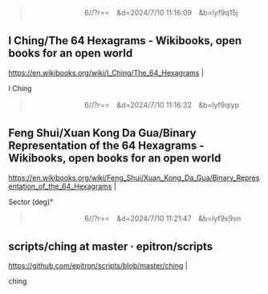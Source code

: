 
>　　　　　　　　6//?r=⭐　&d=2024/7/10 11:16:09　&b=lyf9q15j
## I Ching/The 64 Hexagrams - Wikibooks, open books for an open world
https://en.wikibooks.org/wiki/I_Ching/The_64_Hexagrams
|

I Ching

>　　　　　　　　6//?r=⭐　&d=2024/7/10 11:16:32　&b=lyf9qiyp
## Feng Shui/Xuan Kong Da Gua/Binary Representation of the 64 Hexagrams - Wikibooks, open books for an open world
https://en.wikibooks.org/wiki/Feng_Shui/Xuan_Kong_Da_Gua/Binary_Representation_of_the_64_Hexagrams
|

Sector (deg)°

>　　　　　　　　6//?r=⭐　&d=2024/7/10 11:21:47　&b=lyf9x9vn
## scripts/ching at master · epitron/scripts
https://github.com/epitron/scripts/blob/master/ching
|

ching
